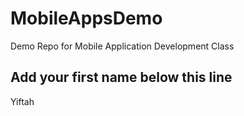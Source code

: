 # MobileAppsDemo
Demo Repo for Mobile Application Development Class

Add your first name below this line
-----------------------------------
Yiftah
